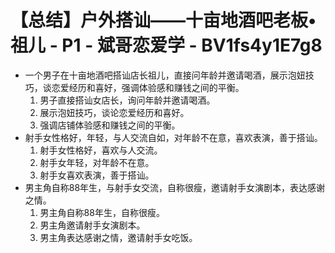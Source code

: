 # 【总结】户外搭讪——十亩地酒吧老板•祖儿 - P1 - 斌哥恋爱学 - BV1fs4y1E7g8

-   一个男子在十亩地酒吧搭讪店长祖儿，直接问年龄并邀请喝酒，展示泡妞技巧，谈恋爱经历和喜好，强调体验感和赚钱之间的平衡。
    1.  男子直接搭讪女店长，询问年龄并邀请喝酒。
    2.  展示泡妞技巧，谈论恋爱经历和喜好。
    3.  强调店铺体验感和赚钱之间的平衡。
-   射手女性格好，年轻，与人交流自如，对年龄不在意，喜欢表演，善于搭讪。
    1.  射手女性格好，喜欢与人交流。
    2.  射手女年轻，对年龄不在意。
    3.  射手女喜欢表演，善于搭讪。
-   男主角自称88年生，与射手女交流，自称很瘦，邀请射手女演剧本，表达感谢之情。
    1.  男主角自称88年生，自称很瘦。
    2.  男主角邀请射手女演剧本。
    3.  男主角表达感谢之情，邀请射手女吃饭。